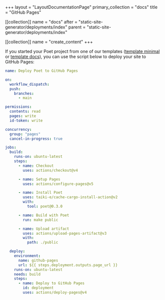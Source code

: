 +++
layout = "LayoutDocumentationPage"
primary_collection = "docs"
title = "GitHub Pages"

[[collection]]
name = "docs"
after = "static-site-generator/deployments/index"
parent = "static-site-generator/deployments/index"

[[collection]]
name = "create_content"
+++

If you started your Poet project from one of our templates ([template minimal](https://github.com/intentee/poet-template-minimal) or [template docs](https://github.com/intentee/poet-template-docs)), you can use the script below to deploy your site to GitHub Pages:

```yaml
name: Deploy Poet to GitHub Pages

on:
  workflow_dispatch:
  push:
    branches:
      - main

permissions:
  contents: read
  pages: write
  id-token: write

concurrency:
  group: "pages"
  cancel-in-progress: true

jobs:
  build:
    runs-on: ubuntu-latest
    steps:
      - name: Checkout
        uses: actions/checkout@v4

      - name: Setup Pages
        uses: actions/configure-pages@v5

      - name: Install Poet
        uses: taiki-e/cache-cargo-install-action@v2
        with:
          tool: poet@0.3.0

      - name: Build with Poet
        run: make public

      - name: Upload artifact
        uses: actions/upload-pages-artifact@v3
        with:
          path: ./public

  deploy:
    environment:
      name: github-pages
      url: ${{ steps.deployment.outputs.page_url }}
    runs-on: ubuntu-latest
    needs: build
    steps:
      - name: Deploy to GitHub Pages
        id: deployment
        uses: actions/deploy-pages@v4
```
